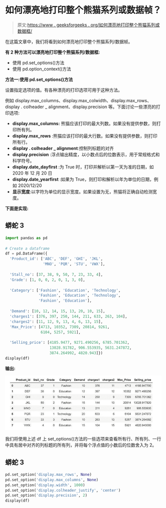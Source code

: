 # 如何漂亮地打印整个熊猫系列或数据帧？

> 原文:[https://www . geeksforgeeks . org/如何漂亮地打印整个熊猫系列或数据框/](https://www.geeksforgeeks.org/how-to-pretty-print-an-entire-pandas-series-or-dataframe/)

在这篇文章中，我们将看到如何漂亮地打印整个熊猫系列/数据帧。

**有 2 种方法可以漂亮地打印整个熊猫系列/数据框:**

*   使用 pd.set_options()方法
*   使用 pd.option_context()方法

**方法一:使用 pd.set_options()方法**

设置指定选项的值。有各种漂亮的打印选项可用于这种方法。

例如 display.max_columns、display.max_colwidth、display.max_rows、display . colheader _ alignment、display.precision 等。下面讨论一些漂亮的打印选项:

*   **display.max_columns:** 熊猫应该打印的最大列数。如果没有提供参数，则打印所有列。
*   **display.max_rows** :熊猫应该打印的最大行数。如果没有提供参数，则打印所有行。
*   **display . colheader _ alignment**:控制列标题的对齐
*   **display.precision** :浮点输出精度，以小数点后的位数表示，用于常规格式和科学符号。
*   **display.date_dayfirst** :为 True 时，打印并解析以第一天为准的日期，如 2020 年 12 月 20 日
*   **display.date_yearfirst** :如果为 True，则打印和解析以年为单位的日期，例如 2020/12/20
*   **显示宽度**:以字符为单位的显示宽度。如果设置为无，熊猫将正确自动检测宽度。

**下面是实现:**

## 蟒蛇 3

```py
import pandas as pd

# Create a dataframe
df = pd.DataFrame({
  'Product_id': ['ABC', 'DEF', 'GHI', 'JKL', 
                 'MNO', 'PQR', 'STU', 'VWX'],

  'Stall_no': [37, 38, 9, 50, 7, 23, 33, 4],
  'Grade': [1, 0, 0, 2, 0, 1, 3, 0],

  'Category': ['Fashion', 'Education', 'Technology', 
               'Fashion', 'Education', 'Technology', 
               'Fashion', 'Education'],

  'Demand': [10, 12, 14, 15, 13, 20, 10, 15],
  'charges1': [376, 397, 250, 144, 211, 633, 263, 104],
  'charges2': [11, 12, 9, 13, 4, 6, 13, 15],
  'Max_Price': [4713, 10352, 7309, 20814, 9261, 
                6104, 5257, 5921],

  'Selling_price': [4185.9477, 9271.490256, 6785.701362, 
                    13028.91782, 906.553935, 5631.247872, 
                    3874.264992, 4820.943]})
display(df)
```

**输出:**

![](img/7db7b42a55c8da96c85ceccf8ebd0b5b.png)

我们将使用上述 df 上 set_options()方法的一些选项来查看所有行、所有列、一行中具有居中对齐的列标题的所有列，并将每个浮点值的小数后的位数舍入为 2。

## 蟒蛇 3

```py
pd.set_option('display.max_rows', None)
pd.set_option('display.max_columns', None)
pd.set_option('display.width', 1000)
pd.set_option('display.colheader_justify', 'center')
pd.set_option('display.precision', 2)
display(df)
```